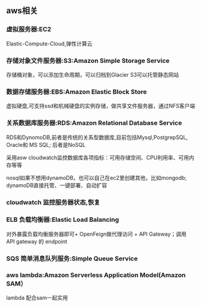 ## aws相关

### 虚拟服务器:EC2

Elastic-Compute-Cloud,弹性计算云


### 存储对象文件服务器:S3:Amazon Simple Storage Service

存储桶对象，可以添加生命周期，可以归档到Glacier
S3可以托管静态网站


### 数据存储服务器:EBS:Amazon Elastic Block Store
虚拟硬盘,可支持ssd和机械硬盘的实例存储，做共享文件服务器，通过NFS客户端


### 关系数据库服务器:RDS:Amazon Relational Database Service

RDS和DynomoDB,前者是传统的关系型数据库,目前包括Mysql,PostgrepSQL, Oracle和 MS SQL; 后者是NoSQL

采用asw cloudwatch监控数据库各项指标：可用存储空间、CPU利用率、可用内存等等

nosql如果不想用dynamoDB，也可以自己在ec2里创建其他，比如mongodb;
dynamoDB直接托管、一键部署、自动扩容


### cloudwatch 监控服务器状态,恢复


### ELB 负载均衡器:Elastic Load Balancing
对外暴露负载均衡服务器即可+ OpenFeign做代理访问 + API Gateway；调用 API gateway 的 endpoint


### SQS 简单消息队列服务:Simple Queue Service


###  aws lambda:Amazon Serverless Application Model(Amazon SAM）
lambda 配合sam一起实用

